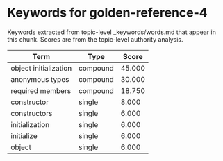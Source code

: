 # Keywords for golden-reference-4

Keywords extracted from topic-level _keywords/words.md that appear in this chunk.
Scores are from the topic-level authority analysis.

| Term | Type | Score |
|------|------|-------|
| object initialization | compound | 45.000 |
| anonymous types | compound | 30.000 |
| required members | compound | 18.750 |
| constructor | single | 8.000 |
| constructors | single | 6.000 |
| initialization | single | 6.000 |
| initialize | single | 6.000 |
| object | single | 6.000 |

